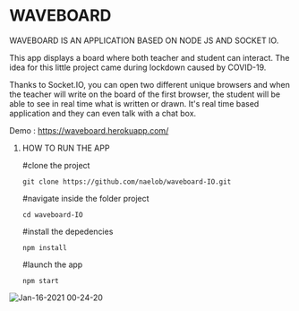 # WAVEBOARD

WAVEBOARD IS AN APPLICATION BASED ON NODE JS AND SOCKET IO.

This app displays a board where both teacher and student can interact. 
The idea for this little project came during lockdown caused by COVID-19.

Thanks to Socket.IO, you can open two different unique browsers and when the teacher will write on the board of the first browser, the student will be able to see in real time what is written or drawn.
It's real time based application and they can even talk with a chat box.

Demo : https://waveboard.herokuapp.com/





1. HOW TO RUN THE APP
    
    #clone the project
    ```
    git clone https://github.com/naelob/waveboard-IO.git
    ```
    #navigate inside the folder project
    ```
    cd waveboard-IO
    ```
    #install the depedencies
    ```
    npm install 
    ```
    
    #launch the app
    ```
    npm start
    ```
 
![Jan-16-2021 00-24-20](https://user-images.githubusercontent.com/39710677/104788102-982ea400-5791-11eb-8b49-5afe982eee05.gif)

